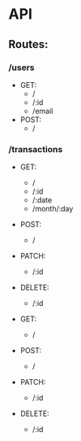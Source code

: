 # API

## Routes:

### /users

- GET: 
    - /
    - /:id
    - /email
- POST:
    - /

### /transactions

- GET: 
    - /
    - /:id
    - /:date
    - /month/:day
    
- POST:
    - /
- PATCH:
    - /:id
- DELETE:
    - /:id


- GET: 
    - /
- POST:
    - /
- PATCH:
    - /:id
- DELETE:
    - /:id
